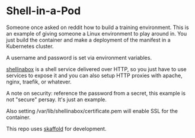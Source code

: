 # Shell-in-a-Pod
Someone once asked on reddit how to build a training environment. This is an example of giving someone a Linux environment to play around in. You just build the container and make a deployment of the manifest in a Kubernetes cluster.

A username and password is set via environment variables.

[shellinabox](https://github.com/shellinabox/shellinabox) is a shell service delivered over HTTP, so you just have to use services to expose it and you can also setup HTTP proxies with apache, nginx, traefik, or whatever.

A note on security: reference the password from a secret, this example is not "secure" persay. It's just an example.

Also setting /var/lib/shellinabox/certificate.pem will enable SSL for the container.

This repo uses [skaffold](https://skaffold.dev/) for development.